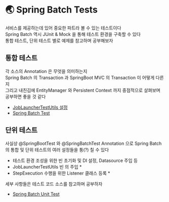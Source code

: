 # &#127759; Spring Batch Tests
서비스를 제공하는데 있어 중요한 파트라 볼 수 있는 테스트이다  
Spring Batch 역시 JUnit & Mock 을 통해 테스트 환경을 구축할 수 있다  
통합 테스트, 단위 테스트 별로 예제를 참고하며 공부해보자  

## 통합 테스트 

각 소스의 Annotation 은 무엇을 의미하는지  
Spring Batch 의 Transaction 과 SpringBoot MVC 의 Transaction 이 어떻게 다른지  
그리고 내친김에 EntityManager 와 Persistent Context 까지 중점적으로 살펴보며 공부하면 좋을 것 같다  

- [JobLauncherTestUtils 설정](../src/test/java/com/son/SpringBatch/BatchJobConfig.java)
- [Spring Batch Test](../src/test/java/com/son/SpringBatch/SpringBatchJobTests.java)


## 단위 테스트

사실상 @SpringBootTest 와 @SpringBatchTest Annotation 으로 Spring Batch 의 통합 및 단위 테스트의 여러 설정들을 퉁(?) 칠 수 있다  
- 테스트 환경 조성을 위한 빈 초기화 및 DI 설정, Datasource 주입 등  
- JobLauncherTestUtils 빈 의 주입 *  
- StepExecution 수행을 위한 Listener 클래스 등록 *  

세부 사항들은 테스트 코드 소스를 참고하며 공부하자  

- [Spring Batch Unit Test](../src/test/java/com/son/SpringBatch/SpringBatchJobUnitTests.java)